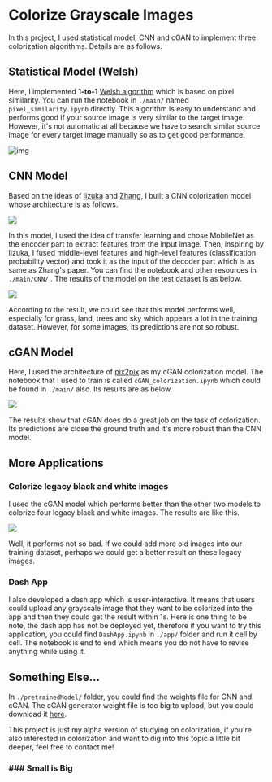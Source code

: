 # Colorize Grayscale Images
In this project, I used statistical model, CNN and cGAN to implement three colorization algorithms. Details are as follows. 



## Statistical Model (Welsh)

Here, I implemented **1-to-1** [Welsh algorithm](https://webserver2.tecgraf.puc-rio.br/~scuri/inf1378/pub/welsh.pdf) which is based on pixel similarity. You can run the notebook in `./main/` named `pixel_similarity.ipynb`  directly. This algorithm is easy to understand and performs good if your source image is very similar to the target image. However, it's not automatic at all because we have to search similar source image for every target image manually so as to get good performance. 

![img](./figs/welsh.png)

## CNN Model

Based on the ideas of [Iizuka](http://iizuka.cs.tsukuba.ac.jp/projects/colorization/en/) and [Zhang](http://richzhang.github.io/colorization/), I built a CNN colorization model whose architecture is as follows. 

![](./figs/cnn_model.jpg)

In this model, I used the idea of transfer learning and chose MobileNet as the encoder part to extract features from the input image. Then, inspiring by Iizuka, I fused middle-level features and high-level features (classification probability vector) and took it as the input of the decoder part which is as same as Zhang's paper. You can find the notebook and other resources in `./main/CNN/` . The results of the model on the test dataset is as below. 

![](./figs/cnn.png)

According to the result, we could see that this model performs well, especially for grass, land, trees and sky which appears a lot in the training dataset.  However, for some images, its predictions are not so robust. 



## cGAN Model

Here, I used the architecture of  [pix2pix](https://phillipi.github.io/pix2pix/) as my cGAN colorization model. The notebook that I used to train is called `cGAN_colorization.ipynb` which could be found in `./main/` also. Its results are as below. 

 ![](./figs/cGAN.png)

The results show that cGAN does do a great job on the task of colorization. Its predictions are close the ground truth and it's more robust than the CNN model. 



## More Applications

### Colorize legacy black and white images

I used the cGAN model which performs better than the other two models to colorize four legacy black and white images. The results are like this.

![](./figs/app1.png)

Well, it performs not so bad. If we could add more old images into our training dataset, perhaps we could get a better result on these legacy images. 

### Dash App

I also developed a dash app which is user-interactive. It means that users could upload any grayscale image that they want to be colorized into the app and then they could get the result within 1s. Here is one thing to be note, the dash app has not be deployed yet, therefore if you want to try this application, you could find `DashApp.ipynb` in `./app/` folder and run it cell by cell. The notebook is end to end which means you do not have to revise anything while using it. 



## Something Else...

In `./pretrainedModel/` folder, you could find the weights file for CNN and cGAN. The cGAN generator weight file is too big to upload, but you could download it [here](http://www.columbia.edu/~hl3099/csu/generator_epoch60_weight_100.h5). 

This project is just my alpha version of studying on colorization, if you're also interested in colorization and want to dig into this topic a little bit deeper, feel free to contact me! 



### \### Small is Big  

 
